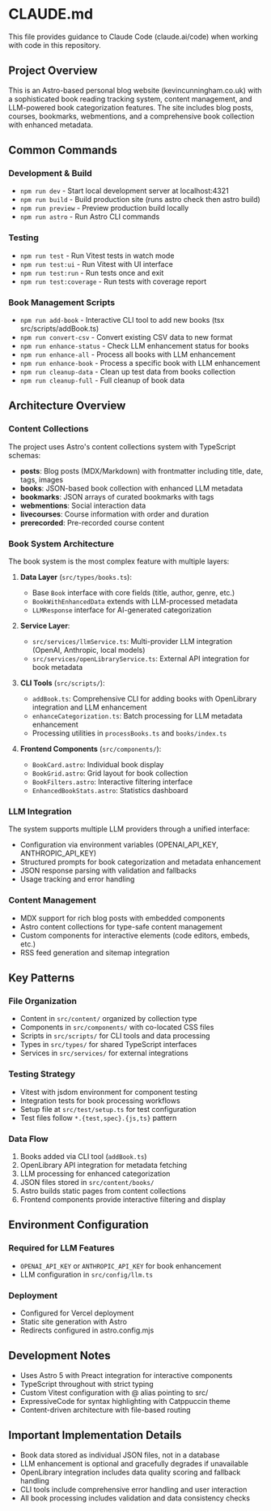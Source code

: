 # CLAUDE.md

This file provides guidance to Claude Code (claude.ai/code) when working with code in this repository.

## Project Overview

This is an Astro-based personal blog website (kevincunningham.co.uk) with a sophisticated book reading tracking system, content management, and LLM-powered book categorization features. The site includes blog posts, courses, bookmarks, webmentions, and a comprehensive book collection with enhanced metadata.

## Common Commands

### Development & Build
- `npm run dev` - Start local development server at localhost:4321
- `npm run build` - Build production site (runs astro check then astro build)
- `npm run preview` - Preview production build locally
- `npm run astro` - Run Astro CLI commands

### Testing
- `npm run test` - Run Vitest tests in watch mode
- `npm run test:ui` - Run Vitest with UI interface
- `npm run test:run` - Run tests once and exit
- `npm run test:coverage` - Run tests with coverage report

### Book Management Scripts
- `npm run add-book` - Interactive CLI tool to add new books (tsx src/scripts/addBook.ts)
- `npm run convert-csv` - Convert existing CSV data to new format
- `npm run enhance-status` - Check LLM enhancement status for books
- `npm run enhance-all` - Process all books with LLM enhancement
- `npm run enhance-book` - Process a specific book with LLM enhancement
- `npm run cleanup-data` - Clean up test data from books collection
- `npm run cleanup-full` - Full cleanup of book data

## Architecture Overview

### Content Collections
The project uses Astro's content collections system with TypeScript schemas:
- **posts**: Blog posts (MDX/Markdown) with frontmatter including title, date, tags, images
- **books**: JSON-based book collection with enhanced LLM metadata
- **bookmarks**: JSON arrays of curated bookmarks with tags
- **webmentions**: Social interaction data
- **livecourses**: Course information with order and duration
- **prerecorded**: Pre-recorded course content

### Book System Architecture
The book system is the most complex feature with multiple layers:

1. **Data Layer** (`src/types/books.ts`):
   - Base `Book` interface with core fields (title, author, genre, etc.)
   - `BookWithEnhancedData` extends with LLM-processed metadata
   - `LLMResponse` interface for AI-generated categorization

2. **Service Layer**:
   - `src/services/llmService.ts`: Multi-provider LLM integration (OpenAI, Anthropic, local models)
   - `src/services/openLibraryService.ts`: External API integration for book metadata

3. **CLI Tools** (`src/scripts/`):
   - `addBook.ts`: Comprehensive CLI for adding books with OpenLibrary integration and LLM enhancement
   - `enhanceCategorization.ts`: Batch processing for LLM metadata enhancement
   - Processing utilities in `processBooks.ts` and `books/index.ts`

4. **Frontend Components** (`src/components/`):
   - `BookCard.astro`: Individual book display
   - `BookGrid.astro`: Grid layout for book collection
   - `BookFilters.astro`: Interactive filtering interface
   - `EnhancedBookStats.astro`: Statistics dashboard

### LLM Integration
The system supports multiple LLM providers through a unified interface:
- Configuration via environment variables (OPENAI_API_KEY, ANTHROPIC_API_KEY)
- Structured prompts for book categorization and metadata enhancement
- JSON response parsing with validation and fallbacks
- Usage tracking and error handling

### Content Management
- MDX support for rich blog posts with embedded components
- Astro content collections for type-safe content management
- Custom components for interactive elements (code editors, embeds, etc.)
- RSS feed generation and sitemap integration

## Key Patterns

### File Organization
- Content in `src/content/` organized by collection type
- Components in `src/components/` with co-located CSS files
- Scripts in `src/scripts/` for CLI tools and data processing
- Types in `src/types/` for shared TypeScript interfaces
- Services in `src/services/` for external integrations

### Testing Strategy
- Vitest with jsdom environment for component testing
- Integration tests for book processing workflows
- Setup file at `src/test/setup.ts` for test configuration
- Test files follow `*.{test,spec}.{js,ts}` pattern

### Data Flow
1. Books added via CLI tool (`addBook.ts`)
2. OpenLibrary API integration for metadata fetching
3. LLM processing for enhanced categorization
4. JSON files stored in `src/content/books/`
5. Astro builds static pages from content collections
6. Frontend components provide interactive filtering and display

## Environment Configuration

### Required for LLM Features
- `OPENAI_API_KEY` or `ANTHROPIC_API_KEY` for book enhancement
- LLM configuration in `src/config/llm.ts`

### Deployment
- Configured for Vercel deployment
- Static site generation with Astro
- Redirects configured in astro.config.mjs

## Development Notes

- Uses Astro 5 with Preact integration for interactive components
- TypeScript throughout with strict typing
- Custom Vitest configuration with @ alias pointing to src/
- ExpressiveCode for syntax highlighting with Catppuccin theme
- Content-driven architecture with file-based routing

## Important Implementation Details

- Book data stored as individual JSON files, not in a database
- LLM enhancement is optional and gracefully degrades if unavailable
- OpenLibrary integration includes data quality scoring and fallback handling
- CLI tools include comprehensive error handling and user interaction
- All book processing includes validation and data consistency checks